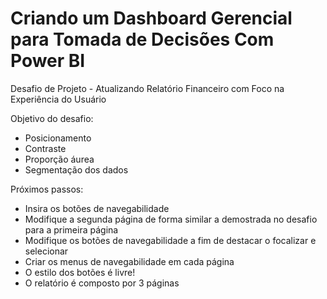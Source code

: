 # Criando um Dashboard Gerencial para Tomada de Decisões Com Power BI

Desafio de Projeto - Atualizando Relatório Financeiro com Foco na Experiência do Usuário

Objetivo do desafio:
  - Posicionamento
  - Contraste
  - Proporção áurea
  - Segmentação dos dados

Próximos passos:
  -	Insira os botões de navegabilidade
  -	Modifique a segunda página de forma similar a demostrada no desafio para a primeira página
  -	Modifique os botões de navegabilidade a fim de destacar o focalizar e selecionar
  -	Criar os menus de navegabilidade em cada página
  -	O estilo dos botões é livre!
  -	O relatório é composto por 3 páginas
